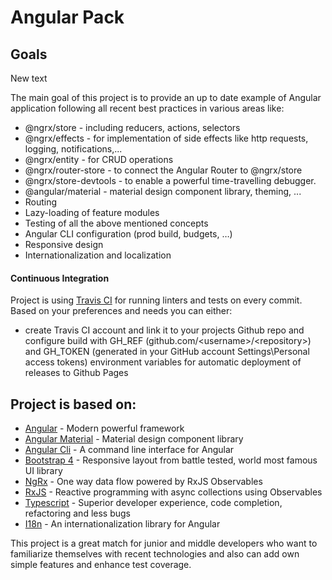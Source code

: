 # Angular Pack

## Goals

New text

The main goal of this project is to provide an up to date example of Angular application following all recent best practices in various areas like:

- @ngrx/store - including reducers, actions, selectors
- @ngrx/effects - for implementation of side effects like http requests, logging, notifications,...
- @ngrx/entity - for CRUD operations
- @ngrx/router-store - to connect the Angular Router to @ngrx/store
- @ngrx/store-devtools - to enable a powerful time-travelling debugger.
- @angular/material - material design component library, theming, ...
- Routing
- Lazy-loading of feature modules
- Testing of all the above mentioned concepts
- Angular CLI configuration (prod build, budgets, …)
- Responsive design
- Internationalization and localization

#### Continuous Integration

Project is using [Travis CI](https://travis-ci.org/) for running linters and tests on every commit. Based on your preferences and needs you can either:

- create Travis CI account and link it to your projects Github repo and configure build with GH_REF (github.com/\<username\>/\<repository\>)  and GH_TOKEN (generated in your GitHub account Settings\Personal access tokens) environment variables for automatic deployment of releases to Github Pages

## Project is based on:

- [Angular] - Modern powerful framework
- [Angular Material] - Material design component library
- [Angular Cli] - A command line interface for Angular
- [Bootstrap 4] - Responsive layout from battle tested, world most famous UI library
- [NgRx] - One way data flow powered by RxJS Observables
- [RxJS] - Reactive programming with async collections using Observables
- [Typescript] - Superior developer experience, code completion, refactoring and less bugs
- [I18n] - An internationalization library for Angular


This project is a great match for junior and middle developers who want to familiarize themselves with recent technologies and also can add own simple features and enhance test coverage.

[Angular]: <https://angular.io/docs/ts/latest/>
[Angular Material]: <https://material.angular.io/>
[Angular Cli]: <https://cli.angular.io/>
[Bootstrap 4]: <https://getbootstrap.com/docs/4.0/layout/grid/>
[NgRx]: <http://ngrx.github.io/>
[RxJS]: <http://reactivex.io/rxjs/>
[Typescript]:  <https://www.typescriptlang.org/docs/home.html>
[I18n]: <http://www.ngx-translate.com/>
